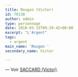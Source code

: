 ```yaml
---
title: Rougon (Victor)
id: 76130
author: admin
type: personnage
date: 2010-03-15T09:29:42+00:00
excerpt: "L'Argent"
tags:
  - argent
main_name: 'Rougon '
secondary_name: Victor

---
```

— Voir <a href="/personnage/saccard-victor/" target="_self">SACCARD (Victor)</a>.